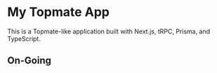# My Topmate App

This is a Topmate-like application built with Next.js, tRPC, Prisma, and TypeScript.

## On-Going
